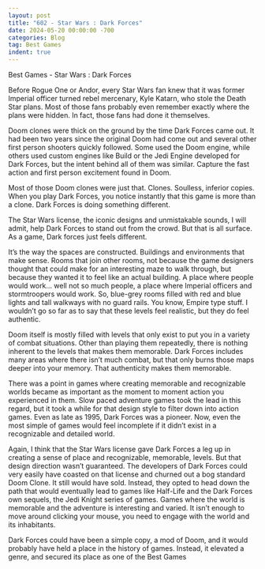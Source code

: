 ```yaml
---
layout: post
title: "602 - Star Wars : Dark Forces"
date: 2024-05-20 00:00:00 -700
categories: Blog
tag: Best Games
indent: true
---
```



Best Games - Star Wars : Dark Forces

Before Rogue One or Andor, every Star Wars fan knew that it was former Imperial officer turned rebel mercenary, Kyle Katarn, who stole the Death Star plans. Most of those fans probably even remember exactly where the plans were hidden. In fact, those fans had done it themselves.

Doom clones were thick on the ground by the time Dark Forces came out. It had been two years since the original Doom had come out and several other first person shooters quickly followed. Some used the Doom engine, while others used custom engines like Build or the Jedi Engine developed for Dark Forces, but the intent behind all of them was similar. Capture the fast action and first person excitement found in Doom.

Most of those Doom clones were just that. Clones. Soulless, inferior copies. When you play Dark Forces, you notice instantly that this game is more than a clone. Dark Forces is doing something different.

The Star Wars license, the iconic designs and unmistakable sounds, I will admit, help Dark Forces to stand out from the crowd. But that is all surface. As a game, Dark forces just feels different.

It’s the way the spaces are constructed. Buildings and environments that make sense. Rooms that join other rooms, not because the game designers thought that could make for an interesting maze to walk through, but because they wanted it to feel like an actual building. A place where people would work… well not so much people, a place where Imperial officers and stormtroopers would work. So, blue-grey rooms filled with red and blue lights and tall walkways with no guard rails. You know, Empire type stuff. I wouldn’t go so far as to say that these levels feel realistic, but they do feel authentic.

Doom itself is mostly filled with levels that only exist to put you in a variety of combat situations. Other than playing them repeatedly, there is nothing inherent to the levels that makes them memorable. Dark Forces includes many areas where there isn’t much combat, but that only burns those maps deeper into your memory. That authenticity makes them memorable.

There was a point in games where creating memorable and recognizable worlds became as important as the moment to moment action you experienced in them. Slow paced adventure games took the lead in this regard, but it took a while for that design style to filter down into action games. Even as late as 1995, Dark Forces was a pioneer. Now, even the most simple of games would feel incomplete if it didn’t exist in a recognizable and detailed world.

Again, I think that the Star Wars license gave Dark Forces a leg up in creating a sense of place and recognizable, memorable, levels. But that design direction wasn’t guaranteed. The developers of Dark Forces could very easily have coasted on that license and churned out a bog standard Doom Clone. It still would have sold. Instead, they opted to head down the path that would eventually lead to games like Half-Life and the Dark Forces own sequels, the Jedi Knight series of games. Games where the world is memorable and the adventure is interesting and varied. It isn’t enough to move around clicking your mouse, you need to engage with the world and its inhabitants.

Dark Forces could have been a simple copy, a mod of Doom, and it would probably have held a place in the history of games. Instead, it elevated a genre, and secured its place as one of the Best Games
